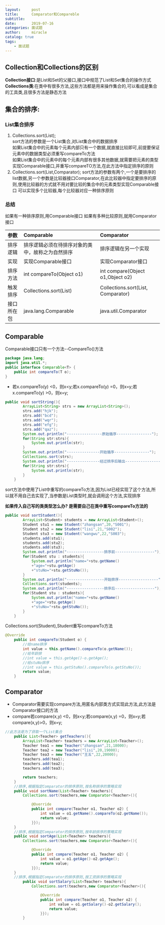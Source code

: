 ```yaml
---
layout:     post
title:      Comparator和Compareble
subtitle:   
date:       2019-07-16
categories: 面试题
author:     miracle
catalog: true
tags:
    - 面试题
---
```


## Collection和Collections的区别

 **Collection接口**:是List和Set的父接口,接口中规范了List和Set集合的操作方式  
 **Collections类**:在类中有很多方法,这些方法都是用来操作集合的,可以看成是集合的工具类,且很多方法是静态方法

## 集合的排序:

### List集合排序

1. Collections.sort(List);  
 sort方法的参数是一个List集合,对List集合中的数据排序  
 如果List集合中的元素每个元素内部只有一个数据,就直接比较即可,前提要保证元素中的数据类型必须重写compareTo方法  
 如果List集合中的元素中的每个元素内部有很多其他数据,就需要把元素的类型实现Comparable接口,并重写compareTO方法,在此方法中指定排序的原则
2. Collections.sort(List,Comparator);
 sort方法的参数有两个,一个是要排序的list数据,另一个参数是比较器接口Comparator,在此比较器中指定要排序的原则,使用比较器的方式就不用对要比较的集合中的元素类型实现Comparable接口
 可以实现多个比较器,每个比较器对应一种排序原则

### 总结  
 如果有一种排序原则,用Comparable接口
 如果有多种比较原则,就用Comparator接口


| 参数 | Comparable | Comparator |
| :------ |:--- | :--- |
| 排序逻辑 | 排序逻辑必须在待排序对象的类中，故称之为自然排序 | 排序逻辑在另一个实现 |
| 实现 | 实现Comparable接口 | 实现Comparator接口 |
| 排序方法 | int compareTo(Object o1) | int compare(Object o1,Object o2) |
| 触发排序 | Collections.sort(List) | Collections.sort(List, Comparator) |
| 接口所在包 | java.lang.Comparable | java.util.Comparator |

## Comparable

Comparable接口只有一个方法--CompareTo()方法  

```java
package java.lang;
import java.util.*;
public interface Comparable<T> {
    public int compareTo(T o);
}
```

* 若x.compareTo(y) <0，则x<y;若x.compareTo(y) =0，则x=y;若x.compareTo(y) >0，则x=y;

```java
public void sortString(){
		ArrayList<String> strs = new ArrayList<String>();
		strs.add("hjk");
		strs.add("bcd");
		strs.add("wqr");
		strs.add("efg");
		strs.add("qaz");
		System.out.println("----------------原始循序----------------");
		for(String str:strs){
			System.out.println(str);
		}
		System.out.println("---------------开始循序----------------");
		Collections.sort(strs);
		System.out.println("---------------经过排序后输出----------------");
		for(String str:strs){
			System.out.println(str);
		}
	}
```
sort方法中使用了List中重写的compareTo方法,因为List已经实现了这个方法,所以就不用自己去实现了,当参数是List类型时,就会调用这个方法,实现排序  

**如果传入自己写的类类型怎么办?   是需要自己在类中重写compareTo方法的**

```java
public void sortStudent(){
		ArrayList<Student> students = new ArrayList<Student>();
		Student stu1 = new Student("zhangsan",20,"S001");
		Student stu2 = new Student("lisi",21,"S002");
		Student stu3 = new Student("wangwu",22,"S003");
		students.add(stu1);
		students.add(stu2);
		students.add(stu3);
		System.out.println("-----------------排序前------------------");
		for(Student stu : students){
			System.out.println("name="+stu.getName()
			+"age="+stu.getAge()
			+"stuNo="+stu.getStuNo());
		}
		System.out.println("-----------------开始排序------------------");
		Collections.sort(students);
		System.out.println("-----------------排序后------------------");
		for(Student stu : students){
			System.out.println("name="+stu.getName()
			+"age="+stu.getAge()
			+"stuNo="+stu.getStuNo());
		}
	}
```

Collections.sort(Student),Student重写compareTo方法

```java
@Override
	public int compareTo(Student o) {
		//给name排序
		int value = this.getName().compareTo(o.getName());
		//给年龄排
		//int value = this.getAge()-o.getAge();
		//给stuNo排序
		//int value = this.getStuNo().compareTo(o.getStuNo());
		return value;
	}
```

## Comparator

* Comparator需要实现compare方法,用匿名内部类方式实现此方法,此方法是Comparator接口的方法  
* compare若compare(x,y) <0，则x<y;若compare(x,y) =0，则x=y;若compare(x,y)>0，则x=y;

```java
//此方法是为了获取一个List集合
	public List<Teacher> getTeachers(){
		ArrayList<Teacher> teachers = new ArrayList<Teacher>();
		Teacher tea1 = new Teacher("zhangsan",21,18000);
		Teacher tea2 = new Teacher("lisi",20,19000);
		Teacher tea3 = new Teacher("王五",22,20000);
		teachers.add(tea1);
		teachers.add(tea2);
		teachers.add(tea3);

		return teachers;
	}
	//排序,根据指定Comparator的排序原则,按名称排序的策略实现
	public void sortName(List<Teacher> teachers){
		Collections.sort(teachers,new Comparator<Teacher>(){

			@Override
			public int compare(Teacher o1, Teacher o2) {
				int value = o1.getName().compareTo(o2.getName());
				return value;
			}});
	}
	//排序,根据指定Comparator的排序原则,按年龄排序的策略实现
	public void sortAge(List<Teacher> teachers){
		Collections.sort(teachers,new Comparator<Teacher>(){

			@Override
			public int compare(Teacher o1, Teacher o2) {
				int value = o1.getAge()-o2.getAge();
				return value;
			}});
	}
	//排序,根据指定Comparator的排序原则,按工资排序的策略实现
		public void sortSalary(List<Teacher> teachers){
			Collections.sort(teachers,new Comparator<Teacher>(){

				@Override
				public int compare(Teacher o1, Teacher o2) {
					int value = o1.getSalary()-o2.getSalary();
					return value;
				}});
		}
```





